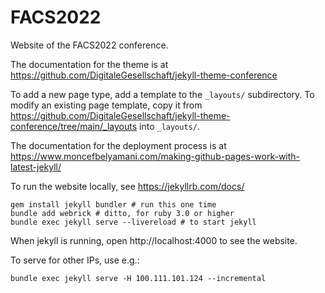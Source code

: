 # FACS2022

Website of the FACS2022 conference.

The documentation for the theme is at
https://github.com/DigitaleGesellschaft/jekyll-theme-conference

To add a new page type, add a template to the `_layouts/` subdirectory.  To
modify an existing page template, copy it from
https://github.com/DigitaleGesellschaft/jekyll-theme-conference/tree/main/_layouts
into `_layouts/`.

The documentation for the deployment process is at
https://www.moncefbelyamani.com/making-github-pages-work-with-latest-jekyll/

To run the website locally, see https://jekyllrb.com/docs/

    gem install jekyll bundler # run this one time
    bundle add webrick # ditto, for ruby 3.0 or higher
    bundle exec jekyll serve --livereload # to start jekyll
    
When jekyll is running, open http://localhost:4000 to see the website.

To serve for other IPs, use e.g.:

    bundle exec jekyll serve -H 100.111.101.124 --incremental
